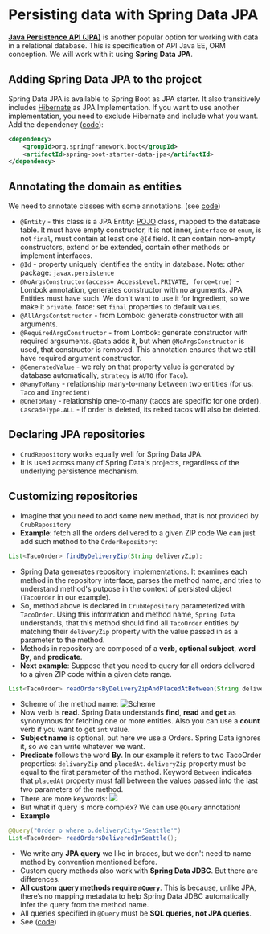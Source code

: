 # Persisting data with Spring Data JPA
[**Java Persistence API (JPA)**](https://en.wikipedia.org/wiki/Jakarta_Persistence) is another popular option for working with data in a relational database. This is specification of API Java EE, ORM conception. We will work with it using **Spring Data JPA**.
## Adding Spring Data JPA to the project
Spring Data JPA is available to Spring Boot as JPA starter. It also transitively includes [Hibernate](https://en.wikipedia.org/wiki/Hibernate_(framework)) as JPA Implementation. If you want to use another implementation, you need to exclude Hibernate and include what you want.
Add the dependency ([code](https://github.com/bozhnyukAlex/spring-in-action-project/commit/9a78aa6676488be9f6991bb24babbe4e9c0b80ad#diff-9c5fb3d1b7e3b0f54bc5c4182965c4fe1f9023d449017cece3005d3f90e8e4d8)):
```xml
<dependency> 
	<groupId>org.springframework.boot</groupId> 
	<artifactId>spring-boot-starter-data-jpa</artifactId>
</dependency>
```
## Annotating the domain as entities
We need to annotate classes with some annotations. (see [code](https://github.com/bozhnyukAlex/spring-in-action-project/commit/5ace45ca655eb804daeb7fd479a51dd59a853f4e))
- `@Entity` - this class is a JPA Entity: [POJO](https://www.baeldung.com/java-pojo-class) class, mapped to the database table. It must have empty constructor, it is not inner, `interface` or `enum`, is not `final`, must contain at least one `@Id` field. It can contain non-empty constructors, extend or be extended, contain other methods or implement interfaces.
- `@Id` - property uniquely identifies the entity in database. Note: other package: `javax.persistence` 
- `@NoArgsConstructor(access= AccessLevel.PRIVATE, force=true) `- Lombok annotation, generates constructor with no arguments. JPA Entities must have such. We don't want to use it for Ingredient, so we make it `private`. force: set `final` properties to default values. 
- `@AllArgsContstructor` - from Lombok: generate constructor with all arguments.
- `@RequiredArgsConstructor` - from Lombok: generate constructor with required argsuments. `@Data` adds it, but when `@NoArgsConstructor` is used, that constructor is removed. This annotation ensures that we still have required argument constructor.
- `@GeneratedValue` - we rely on that property value is generated by database automatically, `strategy` is `AUTO` (for `Taco`).
- `@ManyToMany` - relationship many-to-many between two entities (for us: `Taco` and `Ingredient`)
- `@OneToMany` - relationship one-to-many (tacos are specific for one order). `CascadeType.ALL`  - if order is deleted, its relted tacos will also be deleted.
## Declaring JPA repositories
- `CrudRepository` works equally well for Spring Data JPA. 
- It is used across many of Spring Data's projects, regardless of the underlying persistence mechanism.
## Customizing repositories
- Imagine that you need to add some new method, that is not provided by `CrubRepository` 
- **Example**:  fetch all the orders delivered to a given ZIP code
We can just add such method to the `OrderRepository`:
```java
List<TacoOrder> findByDeliveryZip(String deliveryZip);
```
- Spring Data generates repository implementations. It examines each method in the repository interface, parses the method name, and tries to understand method's putpose in the context of persisted object (`TacoOrder` in our example).
- So, method above is declared in `CrubRepository` parameterized with `TacoOrder`. Using this information and method name, `Spring Data` understands, that this method should find all `TacoOrder` entities by matching their `deliveryZip` property with the value passed in as a parameter to the method.
- Methods in repository are composed of a **verb**, **optional subject**, **word By**, and **predicate**.
- **Next example**:  Suppose that you need to query for all orders delivered to a given ZIP code within a given date range.
```java
List<TacoOrder> readOrdersByDeliveryZipAndPlacedAtBetween(String deliveryZip, Date startDate, Date endDate);
```
- Scheme of the method name:
  ![Scheme](/Users/Alexander.Bozhnyuk/IdeaProjects/taco-cloud/notes/images/scheme.png)
- Now verb is **read**. Spring Data understands **find**, **read** and **get** as synonymous for fetching one or more entities. Also you can use a **count** verb if you want to get `int` value.
- **Subject name** is optional, but here we use a Orders. Spring Data ignores it, so we can write whatever we want.
- **Predicate** follows the word **By**. In our example it refers to two TacoOrder properties: `delivaryZip` and `placedAt`.  `deliveryZip` property must be equal to the first parameter of the method. Keyword `Between` indicates that `placedAt` property must fall between the values passed into the last two parameters of the method.
- There are more keywords:
  ![](/Users/Alexander.Bozhnyuk/IdeaProjects/taco-cloud/notes/images/predicates.png)
- But what if query is more complex? We can use `@Query` annotation!
- **Example**
```java
@Query("Order o where o.deliveryCity='Seattle'")
List<TacoOrder> readOrdersDeliveredInSeattle();
```
- We write any **JPA query** we like in braces, but we don't need to name method by convention mentioned before.
- Custom query methods also work with **Spring Data JDBC**. But there are differences.
-  **All custom query methods require `@Query`**. This is because, unlike JPA, there’s no mapping metadata to help Spring Data JDBC automatically infer the query from the method name.
-  All queries specified in `@Query` must be **SQL queries, not JPA queries**.
- See ([code](https://github.com/bozhnyukAlex/spring-in-action-project/commit/f03ab2e5d24bb6f3250ad6d38e6351eecde13697))